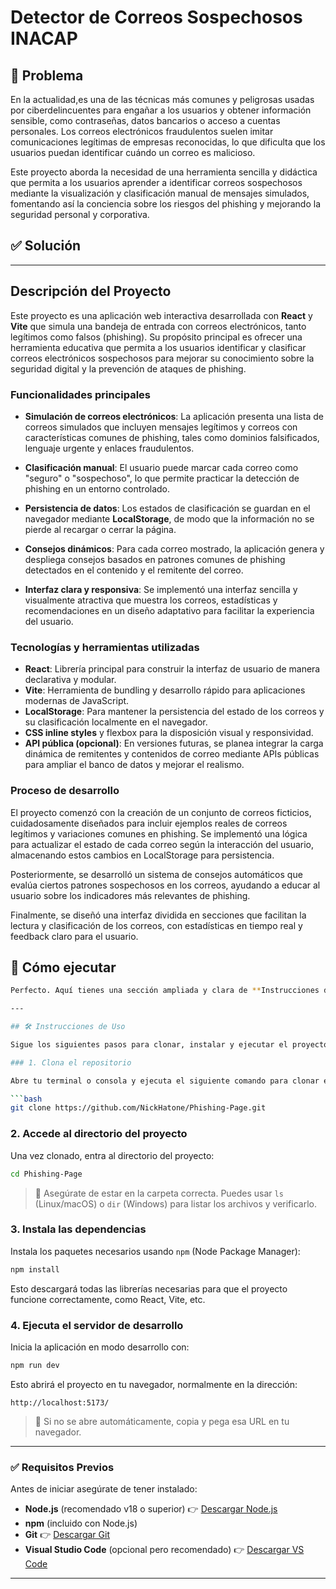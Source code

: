 # Detector de Correos Sospechosos INACAP

## 🎯 Problema
En la actualidad,es una de las técnicas más comunes y peligrosas usadas por ciberdelincuentes para engañar a los usuarios y obtener información sensible, como contraseñas, datos bancarios o acceso a cuentas personales. Los correos electrónicos fraudulentos suelen imitar comunicaciones legítimas de empresas reconocidas, lo que dificulta que los usuarios puedan identificar cuándo un correo es malicioso.

Este proyecto aborda la necesidad de una herramienta sencilla y didáctica que permita a los usuarios aprender a identificar correos sospechosos mediante la visualización y clasificación manual de mensajes simulados, fomentando así la conciencia sobre los riesgos del phishing y mejorando la seguridad personal y corporativa.

## ✅ Solución

---

## Descripción del Proyecto

Este proyecto es una aplicación web interactiva desarrollada con **React** y **Vite** que simula una bandeja de entrada con correos electrónicos, tanto legítimos como falsos (phishing). Su propósito principal es ofrecer una herramienta educativa que permita a los usuarios identificar y clasificar correos electrónicos sospechosos para mejorar su conocimiento sobre la seguridad digital y la prevención de ataques de phishing.

### Funcionalidades principales

* **Simulación de correos electrónicos**: La aplicación presenta una lista de correos simulados que incluyen mensajes legítimos y correos con características comunes de phishing, tales como dominios falsificados, lenguaje urgente y enlaces fraudulentos.

* **Clasificación manual**: El usuario puede marcar cada correo como "seguro" o "sospechoso", lo que permite practicar la detección de phishing en un entorno controlado.

* **Persistencia de datos**: Los estados de clasificación se guardan en el navegador mediante **LocalStorage**, de modo que la información no se pierde al recargar o cerrar la página.

* **Consejos dinámicos**: Para cada correo mostrado, la aplicación genera y despliega consejos basados en patrones comunes de phishing detectados en el contenido y el remitente del correo.

* **Interfaz clara y responsiva**: Se implementó una interfaz sencilla y visualmente atractiva que muestra los correos, estadísticas y recomendaciones en un diseño adaptativo para facilitar la experiencia del usuario.

### Tecnologías y herramientas utilizadas

* **React**: Librería principal para construir la interfaz de usuario de manera declarativa y modular.
* **Vite**: Herramienta de bundling y desarrollo rápido para aplicaciones modernas de JavaScript.
* **LocalStorage**: Para mantener la persistencia del estado de los correos y su clasificación localmente en el navegador.
* **CSS inline styles** y flexbox para la disposición visual y responsividad.
* **API pública (opcional)**: En versiones futuras, se planea integrar la carga dinámica de remitentes y contenidos de correo mediante APIs públicas para ampliar el banco de datos y mejorar el realismo.

### Proceso de desarrollo

El proyecto comenzó con la creación de un conjunto de correos ficticios, cuidadosamente diseñados para incluir ejemplos reales de correos legítimos y variaciones comunes en phishing. Se implementó una lógica para actualizar el estado de cada correo según la interacción del usuario, almacenando estos cambios en LocalStorage para persistencia.

Posteriormente, se desarrolló un sistema de consejos automáticos que evalúa ciertos patrones sospechosos en los correos, ayudando a educar al usuario sobre los indicadores más relevantes de phishing.

Finalmente, se diseñó una interfaz dividida en secciones que facilitan la lectura y clasificación de los correos, con estadísticas en tiempo real y feedback claro para el usuario.


## 🚀 Cómo ejecutar

```bash
Perfecto. Aquí tienes una sección ampliada y clara de **Instrucciones de uso**, que puedes insertar en tu `README.md` en GitHub. Incluye explicaciones paso a paso para que cualquier usuario —incluso sin experiencia previa— pueda ejecutar tu proyecto localmente:

---

## 🛠️ Instrucciones de Uso

Sigue los siguientes pasos para clonar, instalar y ejecutar el proyecto en tu máquina local:

### 1. Clona el repositorio

Abre tu terminal o consola y ejecuta el siguiente comando para clonar el proyecto desde GitHub:

```bash
git clone https://github.com/NickHatone/Phishing-Page.git
```

### 2. Accede al directorio del proyecto

Una vez clonado, entra al directorio del proyecto:

```bash
cd Phishing-Page
```

> 🔔 Asegúrate de estar en la carpeta correcta. Puedes usar `ls` (Linux/macOS) o `dir` (Windows) para listar los archivos y verificarlo.

### 3. Instala las dependencias

Instala los paquetes necesarios usando `npm` (Node Package Manager):

```bash
npm install
```

Esto descargará todas las librerías necesarias para que el proyecto funcione correctamente, como React, Vite, etc.

### 4. Ejecuta el servidor de desarrollo

Inicia la aplicación en modo desarrollo con:

```bash
npm run dev
```

Esto abrirá el proyecto en tu navegador, normalmente en la dirección:

```
http://localhost:5173/
```

> 📌 Si no se abre automáticamente, copia y pega esa URL en tu navegador.

---

### ✅ Requisitos Previos

Antes de iniciar asegúrate de tener instalado:

* **Node.js** (recomendado v18 o superior) 👉 [Descargar Node.js](https://nodejs.org/)
* **npm** (incluido con Node.js)
* **Git** 👉 [Descargar Git](https://git-scm.com/)
* **Visual Studio Code** (opcional pero recomendado) 👉 [Descargar VS Code](https://code.visualstudio.com/)

---



